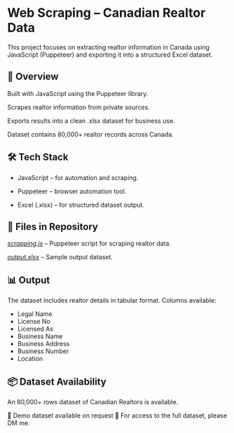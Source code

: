 # Web Scraping – Canadian Realtor Data

This project focuses on extracting realtor information in Canada using JavaScript (Puppeteer) and exporting it into a structured Excel dataset.

## 🚀 Overview

Built with JavaScript using the Puppeteer library.

Scrapes realtor information from private sources.

Exports results into a clean .xlsx dataset for business use.

Dataset contains 80,000+ realtor records across Canada.

## 🛠️ Tech Stack

 - JavaScript – for automation and scraping.

 - Puppeteer – browser automation tool.

 - Excel (.xlsx) – for structured dataset output.

## 📂 Files in Repository

[*scrapping.js*](https://github.com/Kushh37/Web-Scrapping-and-Automation-Bots/blob/main/scrapping.js)
 – Puppeteer script for scraping realtor data.

[*output.xlsx*](https://github.com/Kushh37/Web-Scrapping-and-Automation-Bots/blob/main/output.xlsx)
 – Sample output dataset.

## 📊 Output

The dataset includes realtor details in tabular format.
Columns available:

- Legal Name
- License No
- Licensed As
- Business Name
- Business Address
- Business Number
- Location

## 📦 Dataset Availability

An 80,000+ rows dataset of Canadian Realtors is available.

📌 Demo dataset available on request
💬 For access to the full dataset, please DM me.
